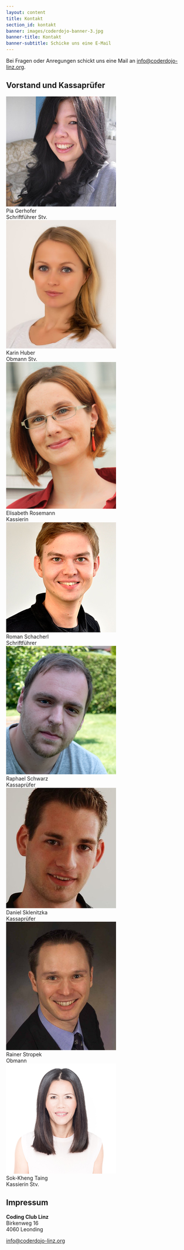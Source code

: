 ```yaml
---
layout: content
title: Kontakt
section_id: kontakt
banner: images/coderdojo-banner-3.jpg
banner-title: Kontakt
banner-subtitle: Schicke uns eine E-Mail
---
```


Bei Fragen oder Anregungen schickt uns eine Mail an [info@coderdojo-linz.org](mailto:info@coderdojo-linz.org).

## Vorstand und Kassaprüfer

<div class="row">
    <div class="col-xs-12 col-sm-6 col-md-4 col-lg-3">
        <div class="card vorstand">
            <div class="card-img"><img class="card-img-top" src="/mentoren/images/pia-gerhofer.jpg" /></div>
            <div class="card-title">Pia Gerhofer</div>
            <div class="card-text">Schriftführer Stv.</div>
        </div>
    </div>
    <div class="col-xs-12 col-sm-6 col-md-4 col-lg-3">
        <div class="card vorstand">
            <div class="card-img"><img class="card-img-top" src="/mentoren/images/karin-huber.jpg" /></div>
            <div class="card-title">Karin Huber</div>
            <div class="card-text">Obmann Stv.</div>
        </div>
    </div>
    <div class="col-xs-12 col-sm-6 col-md-4 col-lg-3">
        <div class="card vorstand">
            <div class="card-img"><img class="card-img-top" src="/mentoren/images/elisabeth-rosemann.jpg" /></div>
            <div class="card-title">Elisabeth Rosemann</div>
            <div class="card-text">Kassierin</div>
        </div>  
    </div>
    <div class="col-xs-12 col-sm-6 col-md-4 col-lg-3">
        <div class="card vorstand">
            <div class="card-img"><img class="card-img-top" src="/mentoren/images/roman-schacherl.jpg" /></div>
            <div class="card-title">Roman Schacherl</div>
            <div class="card-text">Schriftführer</div>
        </div>
    </div>
    <div class="col-xs-12 col-sm-6 col-md-4 col-lg-3">
        <div class="card vorstand">
            <div class="card-img"><img class="card-img-top" src="/mentoren/images/raphael-schwarz.png" /></div>
            <div class="card-title">Raphael Schwarz</div>
            <div class="card-text">Kassaprüfer</div>
        </div>
    </div>
    <div class="col-xs-12 col-sm-6 col-md-4 col-lg-3">
        <div class="card vorstand">
            <div class="card-img"><img class="card-img-top" src="/mentoren/images/daniel-sklenitzka.jpg" /></div>
            <div class="card-title">Daniel Sklenitzka</div>
            <div class="card-text">Kassaprüfer</div>
        </div>
    </div>
    <div class="col-xs-12 col-sm-6 col-md-4 col-lg-3">
        <div class="card vorstand">
            <div class="card-img"><img class="card-img-top" src="/mentoren/images/rainer-stropek.jpg" /></div>
            <div class="card-title">Rainer Stropek</div>
            <div class="card-text">Obmann</div>
        </div>
    </div>
    <div class="col-xs-12 col-sm-6 col-md-4 col-lg-3">
        <div class="card vorstand">
            <div class="card-img"><img class="card-img-top" src="/mentoren/images/sok-kheng-taing.jpg" /></div>
            <div class="card-title">Sok-Kheng Taing</div>
            <div class="card-text">Kassierin Stv.</div>
        </div>
    </div>
</div>

## Impressum

**Coding Club Linz<br />**
Birkenweg 16<br />
4060 Leonding

[info@coderdojo-linz.org](mailto:info@coderdojo-linz.org)